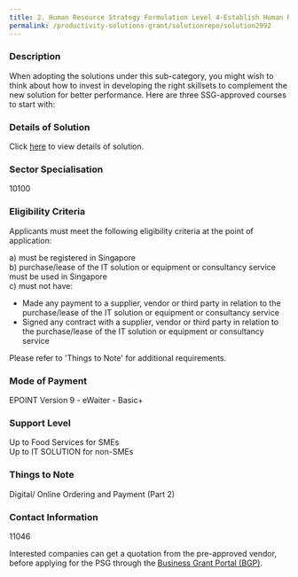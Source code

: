 ```yaml
---
title: 2. Human Resource Strategy Formulation Level 4-Establish Human Resource Needs of a Small to Medium Enterprise
permalink: /productivity-solutions-grant/solutionrepo/solution2992
---
```


### Description

When adopting the solutions under this sub-category, you might wish to think about how to invest in developing the right skillsets to complement the new solution for better performance. Here are three SSG-approved courses to start with:

### Details of Solution

Click <a href='Epoint Systems Pte Ltd' target='_blank' rel='noopener'>here</a> to view details of solution.

### Sector Specialisation

 10100 

### Eligibility Criteria

Applicants must meet the following eligibility criteria at the point of application:

a) must be registered in Singapore <br>
b) purchase/lease of the IT solution or equipment or consultancy service must be used in Singapore <br>
c) must not have:
- Made any payment to a supplier, vendor or third party in relation to the purchase/lease of the IT solution or equipment or consultancy service
- Signed any contract with a supplier, vendor or third party in relation to the purchase/lease of the IT solution or equipment or consultancy service

Please refer to 'Things to Note' for additional requirements.

### Mode of Payment
EPOINT Version 9 - eWaiter - Basic+

### Support Level
Up to Food Services for SMEs <br>
Up to IT SOLUTION for non-SMEs

### Things to Note
Digital/ Online Ordering and Payment (Part 2)

### Contact Information
11046

Interested companies can get a quotation from the pre-approved vendor, before applying for the PSG through the <a target='_blank' rel='noopener' href='https://www.businessgrants.gov.sg/'>Business Grant Portal (BGP)</a>.
